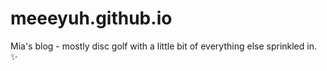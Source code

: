 # meeeyuh.github.io
Mia's blog - mostly disc golf with a little bit of everything else sprinkled in. ✨
